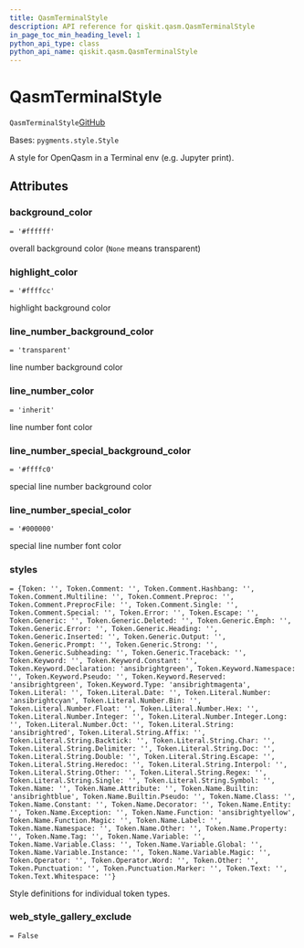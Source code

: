 ```yaml
---
title: QasmTerminalStyle
description: API reference for qiskit.qasm.QasmTerminalStyle
in_page_toc_min_heading_level: 1
python_api_type: class
python_api_name: qiskit.qasm.QasmTerminalStyle
---
```


# QasmTerminalStyle

<span id="qiskit.qasm.QasmTerminalStyle" />

`QasmTerminalStyle`[GitHub](https://github.com/qiskit/qiskit/tree/stable/0.21/qiskit/qasm/pygments/lexer.py "view source code")

Bases: `pygments.style.Style`

A style for OpenQasm in a Terminal env (e.g. Jupyter print).

## Attributes

<span id="qiskit.qasm.QasmTerminalStyle.background_color" />

### background\_color

`= '#ffffff'`

overall background color (`None` means transparent)

<span id="qiskit.qasm.QasmTerminalStyle.highlight_color" />

### highlight\_color

`= '#ffffcc'`

highlight background color

<span id="qiskit.qasm.QasmTerminalStyle.line_number_background_color" />

### line\_number\_background\_color

`= 'transparent'`

line number background color

<span id="qiskit.qasm.QasmTerminalStyle.line_number_color" />

### line\_number\_color

`= 'inherit'`

line number font color

<span id="qiskit.qasm.QasmTerminalStyle.line_number_special_background_color" />

### line\_number\_special\_background\_color

`= '#ffffc0'`

special line number background color

<span id="qiskit.qasm.QasmTerminalStyle.line_number_special_color" />

### line\_number\_special\_color

`= '#000000'`

special line number font color

<span id="qiskit.qasm.QasmTerminalStyle.styles" />

### styles

`= {Token: '', Token.Comment: '', Token.Comment.Hashbang: '', Token.Comment.Multiline: '', Token.Comment.Preproc: '', Token.Comment.PreprocFile: '', Token.Comment.Single: '', Token.Comment.Special: '', Token.Error: '', Token.Escape: '', Token.Generic: '', Token.Generic.Deleted: '', Token.Generic.Emph: '', Token.Generic.Error: '', Token.Generic.Heading: '', Token.Generic.Inserted: '', Token.Generic.Output: '', Token.Generic.Prompt: '', Token.Generic.Strong: '', Token.Generic.Subheading: '', Token.Generic.Traceback: '', Token.Keyword: '', Token.Keyword.Constant: '', Token.Keyword.Declaration: 'ansibrightgreen', Token.Keyword.Namespace: '', Token.Keyword.Pseudo: '', Token.Keyword.Reserved: 'ansibrightgreen', Token.Keyword.Type: 'ansibrightmagenta', Token.Literal: '', Token.Literal.Date: '', Token.Literal.Number: 'ansibrightcyan', Token.Literal.Number.Bin: '', Token.Literal.Number.Float: '', Token.Literal.Number.Hex: '', Token.Literal.Number.Integer: '', Token.Literal.Number.Integer.Long: '', Token.Literal.Number.Oct: '', Token.Literal.String: 'ansibrightred', Token.Literal.String.Affix: '', Token.Literal.String.Backtick: '', Token.Literal.String.Char: '', Token.Literal.String.Delimiter: '', Token.Literal.String.Doc: '', Token.Literal.String.Double: '', Token.Literal.String.Escape: '', Token.Literal.String.Heredoc: '', Token.Literal.String.Interpol: '', Token.Literal.String.Other: '', Token.Literal.String.Regex: '', Token.Literal.String.Single: '', Token.Literal.String.Symbol: '', Token.Name: '', Token.Name.Attribute: '', Token.Name.Builtin: 'ansibrightblue', Token.Name.Builtin.Pseudo: '', Token.Name.Class: '', Token.Name.Constant: '', Token.Name.Decorator: '', Token.Name.Entity: '', Token.Name.Exception: '', Token.Name.Function: 'ansibrightyellow', Token.Name.Function.Magic: '', Token.Name.Label: '', Token.Name.Namespace: '', Token.Name.Other: '', Token.Name.Property: '', Token.Name.Tag: '', Token.Name.Variable: '', Token.Name.Variable.Class: '', Token.Name.Variable.Global: '', Token.Name.Variable.Instance: '', Token.Name.Variable.Magic: '', Token.Operator: '', Token.Operator.Word: '', Token.Other: '', Token.Punctuation: '', Token.Punctuation.Marker: '', Token.Text: '', Token.Text.Whitespace: ''}`

Style definitions for individual token types.

<span id="qiskit.qasm.QasmTerminalStyle.web_style_gallery_exclude" />

### web\_style\_gallery\_exclude

`= False`

